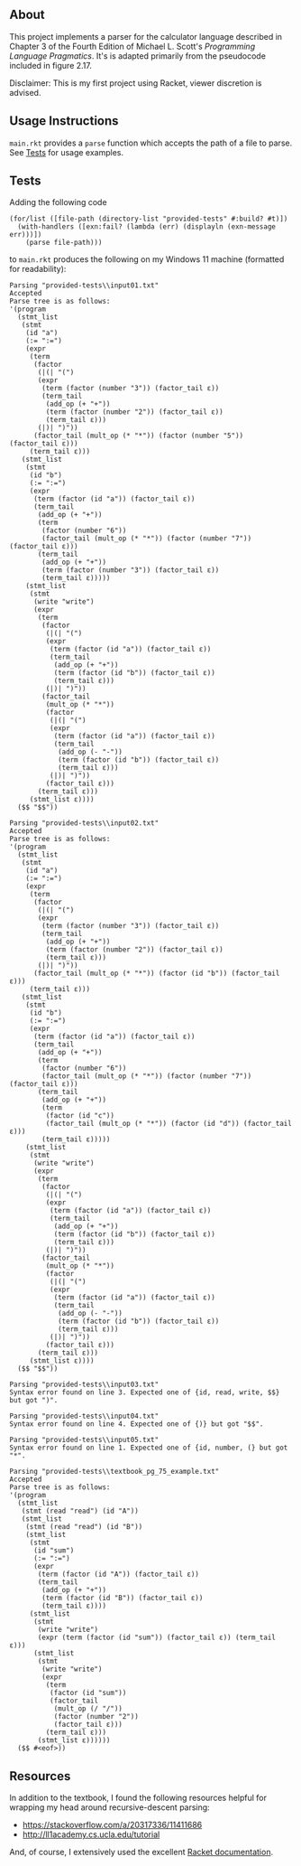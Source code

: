 ## About
This project implements a parser for the calculator language described in Chapter 3 of the Fourth Edition of Michael L. Scott's *Programming Language Pragmatics*. It's is adapted primarily from the pseudocode included in figure 2.17.

Disclaimer: This is my first project using Racket, viewer discretion is advised.

## Usage Instructions

`main.rkt` provides a `parse` function which accepts the path of a file to parse. See [Tests](Tests) for usage examples.

## Tests
Adding the following code

```racket
(for/list ([file-path (directory-list "provided-tests" #:build? #t)])
  (with-handlers ([exn:fail? (lambda (err) (displayln (exn-message err)))])
    (parse file-path)))
```

to `main.rkt` produces the following on my Windows 11 machine (formatted for readability):

```
Parsing "provided-tests\\input01.txt"
Accepted
Parse tree is as follows:
'(program
  (stmt_list
   (stmt
    (id "a")
    (:= ":=")
    (expr
     (term
      (factor
       (|(| "(")
       (expr
        (term (factor (number "3")) (factor_tail ε))
        (term_tail
         (add_op (+ "+"))
         (term (factor (number "2")) (factor_tail ε))
         (term_tail ε)))
       (|)| ")"))
      (factor_tail (mult_op (* "*")) (factor (number "5")) (factor_tail ε)))
     (term_tail ε)))
   (stmt_list
    (stmt
     (id "b")
     (:= ":=")
     (expr
      (term (factor (id "a")) (factor_tail ε))
      (term_tail
       (add_op (+ "+"))
       (term
        (factor (number "6"))
        (factor_tail (mult_op (* "*")) (factor (number "7")) (factor_tail ε)))
       (term_tail
        (add_op (+ "+"))
        (term (factor (number "3")) (factor_tail ε))
        (term_tail ε)))))
    (stmt_list
     (stmt
      (write "write")
      (expr
       (term
        (factor
         (|(| "(")
         (expr
          (term (factor (id "a")) (factor_tail ε))
          (term_tail
           (add_op (+ "+"))
           (term (factor (id "b")) (factor_tail ε))
           (term_tail ε)))
         (|)| ")"))
        (factor_tail
         (mult_op (* "*"))
         (factor
          (|(| "(")
          (expr
           (term (factor (id "a")) (factor_tail ε))
           (term_tail
            (add_op (- "-"))
            (term (factor (id "b")) (factor_tail ε))
            (term_tail ε)))
          (|)| ")"))
         (factor_tail ε)))
       (term_tail ε)))
     (stmt_list ε))))
  ($$ "$$"))

Parsing "provided-tests\\input02.txt"
Accepted
Parse tree is as follows:
'(program
  (stmt_list
   (stmt
    (id "a")
    (:= ":=")
    (expr
     (term
      (factor
       (|(| "(")
       (expr
        (term (factor (number "3")) (factor_tail ε))
        (term_tail
         (add_op (+ "+"))
         (term (factor (number "2")) (factor_tail ε))
         (term_tail ε)))
       (|)| ")"))
      (factor_tail (mult_op (* "*")) (factor (id "b")) (factor_tail ε)))
     (term_tail ε)))
   (stmt_list
    (stmt
     (id "b")
     (:= ":=")
     (expr
      (term (factor (id "a")) (factor_tail ε))
      (term_tail
       (add_op (+ "+"))
       (term
        (factor (number "6"))
        (factor_tail (mult_op (* "*")) (factor (number "7")) (factor_tail ε)))
       (term_tail
        (add_op (+ "+"))
        (term
         (factor (id "c"))
         (factor_tail (mult_op (* "*")) (factor (id "d")) (factor_tail ε)))
        (term_tail ε)))))
    (stmt_list
     (stmt
      (write "write")
      (expr
       (term
        (factor
         (|(| "(")
         (expr
          (term (factor (id "a")) (factor_tail ε))
          (term_tail
           (add_op (+ "+"))
           (term (factor (id "b")) (factor_tail ε))
           (term_tail ε)))
         (|)| ")"))
        (factor_tail
         (mult_op (* "*"))
         (factor
          (|(| "(")
          (expr
           (term (factor (id "a")) (factor_tail ε))
           (term_tail
            (add_op (- "-"))
            (term (factor (id "b")) (factor_tail ε))
            (term_tail ε)))
          (|)| ")"))
         (factor_tail ε)))
       (term_tail ε)))
     (stmt_list ε))))
  ($$ "$$"))

Parsing "provided-tests\\input03.txt"
Syntax error found on line 3. Expected one of {id, read, write, $$} but got ")".

Parsing "provided-tests\\input04.txt"
Syntax error found on line 4. Expected one of {)} but got "$$".

Parsing "provided-tests\\input05.txt"
Syntax error found on line 1. Expected one of {id, number, (} but got "*".

Parsing "provided-tests\\textbook_pg_75_example.txt"
Accepted
Parse tree is as follows:
'(program
  (stmt_list
   (stmt (read "read") (id "A"))
   (stmt_list
    (stmt (read "read") (id "B"))
    (stmt_list
     (stmt
      (id "sum")
      (:= ":=")
      (expr
       (term (factor (id "A")) (factor_tail ε))
       (term_tail
        (add_op (+ "+"))
        (term (factor (id "B")) (factor_tail ε))
        (term_tail ε))))
     (stmt_list
      (stmt
       (write "write")
       (expr (term (factor (id "sum")) (factor_tail ε)) (term_tail ε)))
      (stmt_list
       (stmt
        (write "write")
        (expr
         (term
          (factor (id "sum"))
          (factor_tail
           (mult_op (/ "/"))
           (factor (number "2"))
           (factor_tail ε)))
         (term_tail ε)))
       (stmt_list ε))))))
  ($$ #<eof>))
```

## Resources
In addition to the textbook, I found the following resources helpful for wrapping my head around recursive-descent parsing:
- https://stackoverflow.com/a/20317336/11411686
- http://ll1academy.cs.ucla.edu/tutorial

And, of course, I extensively used the excellent [Racket documentation](https://docs.racket-lang.org).
